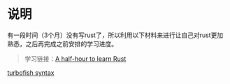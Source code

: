 # 说明

有一段时间（3个月）没有写rust了，所以利用以下材料来进行让自己对rust更加熟悉，之后再完成之前安排的学习进度。

> 学习链接：[A half-hour to learn Rust](https://fasterthanli.me/articles/a-half-hour-to-learn-rust)

[turbofish syntax](https://turbo.fish/)